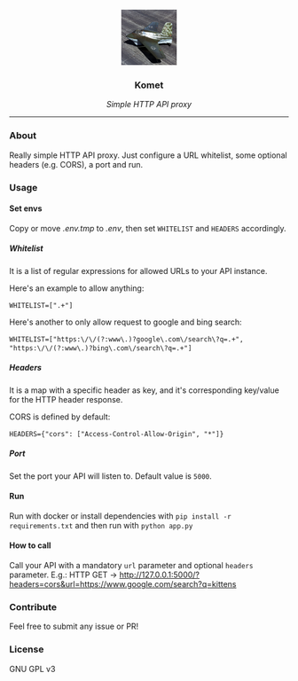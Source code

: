 <br />
<div align="center">
  <a href="https://github.com/bcattaneo/komet">
    <img src="logo.jpg" alt="Logo" width="100" height="100">
  </a>
<h3>Komet</h3>
  <i>Simple HTTP API proxy</i>
</div>
<hr>

### About
Really simple HTTP API proxy.
Just configure a URL whitelist, some optional headers (e.g. CORS), a port and run.

### Usage
#### Set envs
Copy or move _.env.tmp_ to _.env_, then set `WHITELIST` and `HEADERS` accordingly.
##### Whitelist
It is a list of regular expressions for allowed URLs to your API instance.

Here's an example to allow anything:
```
WHITELIST=[".+"]
```
Here's another to only allow request to google and bing search:
```
WHITELIST=["https:\/\/(?:www\.)?google\.com\/search\?q=.+", "https:\/\/(?:www\.)?bing\.com\/search\?q=.+"]
```
##### Headers
It is a map with a specific header as key, and it's corresponding key/value for the HTTP header response.

CORS is defined by default:
```
HEADERS={"cors": ["Access-Control-Allow-Origin", "*"]}
```
##### Port
Set the port your API will listen to. Default value is `5000`.

#### Run
Run with docker or install dependencies with `pip install -r requirements.txt` and then run with `python app.py`

#### How to call
Call your API with a mandatory `url` parameter and optional `headers` parameter. E.g.: HTTP GET -> http://127.0.0.1:5000/?headers=cors&url=https://www.google.com/search?q=kittens

### Contribute
Feel free to submit any issue or PR!

### License
GNU GPL v3